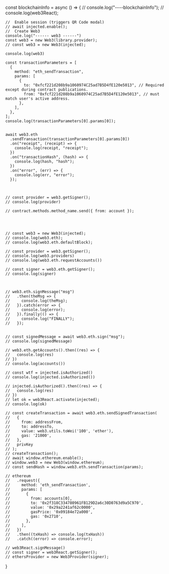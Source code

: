 
  const blockchainInfo = async () => {
    // console.log("----blockchainInfo");
    // console.log(web3React);

    //  Enable session (triggers QR Code modal)
    // await injected.enable();
    //  Create Web3
    console.log("------ web3 ------")
    const web3 = new Web3(library.provider);
    // const web3 = new Web3(injected);

    console.log(web3)

    const transactionParameters = [
      {
        method: "eth_sendTransaction",
        params: [
          {
            to: "0xfcf221d208b9a1060974C25ad7B5D4fE120e5013", // Required except during contract publications.
            from: "0xfcf221d208b9a1060974C25ad7B5D4fE120e5013", // must match user's active address.
          },
        ],
      },
    ];
    console.log(transactionParameters[0].params[0]);


    await web3.eth
      .sendTransaction(transactionParameters[0].params[0])
      .on("receipt", (receipt) => {
        console.log(receipt, "receipt");
      })
      .on("transactionHash", (hash) => {
        console.log(hash, "hash");
      })
      .on("error", (err) => {
        console.log(err, "error");
      });



    // const provider = web3.getSigner();
    // console.log(provider)

    // contract.methods.method_name.send({ from: account });


    
    
    // const web3 = new Web3(injected);
    // console.log(web3.eth);
    // console.log(web3.eth.defaultBlock);
    
    // const provider = web3.getSigner();
    // console.log(web3.providers)
    // console.log(web3.eth.requestAccounts())

    // const signer = web3.eth.getSigner();
    // console.log(signer)



    // web3.eth.signMessage("msg")
    //   .then(theMsg => {
    //     console.log(theMsg);
    //   }).catch(error => {
    //     console.log(error);
    //   }).finally(() => {
    //     console.log("FINALLY");
    //   });
      

    // const signedMessage = await web3.eth.sign("msg");
    // console.log(signedMessage)

    // web3.eth.getAccounts().then((res) => {
    //   console.log(res)
    // })
    // console.log(accounts())

    // const wtf = injected.isAuthorized()
    // console.log(injected.isAuthorized())

    // injected.isAuthorized().then((res) => {
    //   console.log(res)
    // })
    // let ok = web3React.activate(injected);
    // console.log(ok)

    // const createTransaction = await web3.eth.sendSignedTransaction(
    //   {
    //     from: addressFrom,
    //     to: addressTo,
    //     value: web3.utils.toWei('100', 'ether'),
    //     gas: '21000',
    //   },
    //   privKey
    // );
    // createTransaction();
    // await window.ethereum.enable();
    // window.web3 = new Web3(window.ethereum);
    // const sendHash = window.web3.eth.sendTransaction(params);

    // ethereum
    //   .request({
    //     method: 'eth_sendTransaction',
    //     params: [
    //       {
    //         from: accounts[0],
    //         to: '0x2f318C334780961FB129D2a6c30D0763d9a5C970',
    //         value: '0x29a2241af62c0000',
    //         gasPrice: '0x09184e72a000',
    //         gas: '0x2710',
    //       },
    //     ],
    //   })
    //   .then((txHash) => console.log(txHash))
    //   .catch((error) => console.error);

    // web3React.signMessage()
    // const signer = web3React.getSigner();
    // ethersProvider = new Web3Provider(signer);
  }